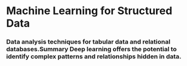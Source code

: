 # Machine Learning for Structured Data

### Data analysis techniques for tabular data and relational databases.Summary Deep learning offers the potential to identify complex patterns and relationships hidden in data.
